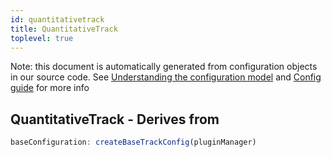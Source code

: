 ```yaml
---
id: quantitativetrack
title: QuantitativeTrack
toplevel: true
---
```


Note: this document is automatically generated from configuration objects in
our source code. See [Understanding the configuration
model](/docs/devguide_config/) and [Config guide](/docs/config_guide) for more
info

## QuantitativeTrack - Derives from

```js
baseConfiguration: createBaseTrackConfig(pluginManager)
```
